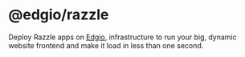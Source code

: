 # @edgio/razzle

Deploy Razzle apps on [Edgio](https://edgio.co), infrastructure to run your big, dynamic website frontend and make it load in less than one second.
